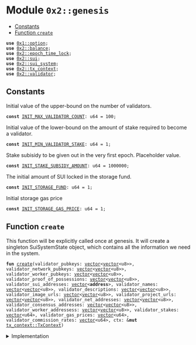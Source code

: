 
<a name="0x2_genesis"></a>

# Module `0x2::genesis`



-  [Constants](#@Constants_0)
-  [Function `create`](#0x2_genesis_create)


<pre><code><b>use</b> <a href="">0x1::option</a>;
<b>use</b> <a href="balance.md#0x2_balance">0x2::balance</a>;
<b>use</b> <a href="epoch_time_lock.md#0x2_epoch_time_lock">0x2::epoch_time_lock</a>;
<b>use</b> <a href="sui.md#0x2_sui">0x2::sui</a>;
<b>use</b> <a href="sui_system.md#0x2_sui_system">0x2::sui_system</a>;
<b>use</b> <a href="tx_context.md#0x2_tx_context">0x2::tx_context</a>;
<b>use</b> <a href="validator.md#0x2_validator">0x2::validator</a>;
</code></pre>



<a name="@Constants_0"></a>

## Constants


<a name="0x2_genesis_INIT_MAX_VALIDATOR_COUNT"></a>

Initial value of the upper-bound on the number of validators.


<pre><code><b>const</b> <a href="genesis.md#0x2_genesis_INIT_MAX_VALIDATOR_COUNT">INIT_MAX_VALIDATOR_COUNT</a>: u64 = 100;
</code></pre>



<a name="0x2_genesis_INIT_MIN_VALIDATOR_STAKE"></a>

Initial value of the lower-bound on the amount of stake required to become a validator.


<pre><code><b>const</b> <a href="genesis.md#0x2_genesis_INIT_MIN_VALIDATOR_STAKE">INIT_MIN_VALIDATOR_STAKE</a>: u64 = 1;
</code></pre>



<a name="0x2_genesis_INIT_STAKE_SUBSIDY_AMOUNT"></a>

Stake subisidy to be given out in the very first epoch. Placeholder value.


<pre><code><b>const</b> <a href="genesis.md#0x2_genesis_INIT_STAKE_SUBSIDY_AMOUNT">INIT_STAKE_SUBSIDY_AMOUNT</a>: u64 = 1000000;
</code></pre>



<a name="0x2_genesis_INIT_STORAGE_FUND"></a>

The initial amount of SUI locked in the storage fund.


<pre><code><b>const</b> <a href="genesis.md#0x2_genesis_INIT_STORAGE_FUND">INIT_STORAGE_FUND</a>: u64 = 1;
</code></pre>



<a name="0x2_genesis_INIT_STORAGE_GAS_PRICE"></a>

Initial storage gas price


<pre><code><b>const</b> <a href="genesis.md#0x2_genesis_INIT_STORAGE_GAS_PRICE">INIT_STORAGE_GAS_PRICE</a>: u64 = 1;
</code></pre>



<a name="0x2_genesis_create"></a>

## Function `create`

This function will be explicitly called once at genesis.
It will create a singleton SuiSystemState object, which contains
all the information we need in the system.


<pre><code><b>fun</b> <a href="genesis.md#0x2_genesis_create">create</a>(validator_pubkeys: <a href="">vector</a>&lt;<a href="">vector</a>&lt;u8&gt;&gt;, validator_network_pubkeys: <a href="">vector</a>&lt;<a href="">vector</a>&lt;u8&gt;&gt;, validator_worker_pubkeys: <a href="">vector</a>&lt;<a href="">vector</a>&lt;u8&gt;&gt;, validator_proof_of_possessions: <a href="">vector</a>&lt;<a href="">vector</a>&lt;u8&gt;&gt;, validator_sui_addresses: <a href="">vector</a>&lt;<b>address</b>&gt;, validator_names: <a href="">vector</a>&lt;<a href="">vector</a>&lt;u8&gt;&gt;, validator_descriptions: <a href="">vector</a>&lt;<a href="">vector</a>&lt;u8&gt;&gt;, validator_image_urls: <a href="">vector</a>&lt;<a href="">vector</a>&lt;u8&gt;&gt;, validator_project_urls: <a href="">vector</a>&lt;<a href="">vector</a>&lt;u8&gt;&gt;, validator_net_addresses: <a href="">vector</a>&lt;<a href="">vector</a>&lt;u8&gt;&gt;, validator_consensus_addresses: <a href="">vector</a>&lt;<a href="">vector</a>&lt;u8&gt;&gt;, validator_worker_addressess: <a href="">vector</a>&lt;<a href="">vector</a>&lt;u8&gt;&gt;, validator_stakes: <a href="">vector</a>&lt;u64&gt;, validator_gas_prices: <a href="">vector</a>&lt;u64&gt;, validator_commission_rates: <a href="">vector</a>&lt;u64&gt;, ctx: &<b>mut</b> <a href="tx_context.md#0x2_tx_context_TxContext">tx_context::TxContext</a>)
</code></pre>



<details>
<summary>Implementation</summary>


<pre><code><b>fun</b> <a href="genesis.md#0x2_genesis_create">create</a>(
    validator_pubkeys: <a href="">vector</a>&lt;<a href="">vector</a>&lt;u8&gt;&gt;,
    validator_network_pubkeys: <a href="">vector</a>&lt;<a href="">vector</a>&lt;u8&gt;&gt;,
    validator_worker_pubkeys: <a href="">vector</a>&lt;<a href="">vector</a>&lt;u8&gt;&gt;,
    validator_proof_of_possessions: <a href="">vector</a>&lt;<a href="">vector</a>&lt;u8&gt;&gt;,
    validator_sui_addresses: <a href="">vector</a>&lt;<b>address</b>&gt;,
    validator_names: <a href="">vector</a>&lt;<a href="">vector</a>&lt;u8&gt;&gt;,
    validator_descriptions: <a href="">vector</a>&lt;<a href="">vector</a>&lt;u8&gt;&gt;,
    validator_image_urls: <a href="">vector</a>&lt;<a href="">vector</a>&lt;u8&gt;&gt;,
    validator_project_urls: <a href="">vector</a>&lt;<a href="">vector</a>&lt;u8&gt;&gt;,
    validator_net_addresses: <a href="">vector</a>&lt;<a href="">vector</a>&lt;u8&gt;&gt;,
    validator_consensus_addresses: <a href="">vector</a>&lt;<a href="">vector</a>&lt;u8&gt;&gt;,
    validator_worker_addressess: <a href="">vector</a>&lt;<a href="">vector</a>&lt;u8&gt;&gt;,
    validator_stakes: <a href="">vector</a>&lt;u64&gt;,
    validator_gas_prices: <a href="">vector</a>&lt;u64&gt;,
    validator_commission_rates: <a href="">vector</a>&lt;u64&gt;,
    ctx: &<b>mut</b> TxContext,
) {
    <b>let</b> sui_supply = <a href="sui.md#0x2_sui_new">sui::new</a>(ctx);
    <b>let</b> storage_fund = <a href="balance.md#0x2_balance_increase_supply">balance::increase_supply</a>(&<b>mut</b> sui_supply, <a href="genesis.md#0x2_genesis_INIT_STORAGE_FUND">INIT_STORAGE_FUND</a>);
    <b>let</b> validators = <a href="_empty">vector::empty</a>();
    <b>let</b> count = <a href="_length">vector::length</a>(&validator_pubkeys);
    <b>assert</b>!(
        <a href="_length">vector::length</a>(&validator_sui_addresses) == count
            && <a href="_length">vector::length</a>(&validator_stakes) == count
            && <a href="_length">vector::length</a>(&validator_names) == count
            && <a href="_length">vector::length</a>(&validator_descriptions) == count
            && <a href="_length">vector::length</a>(&validator_image_urls) == count
            && <a href="_length">vector::length</a>(&validator_project_urls) == count
            && <a href="_length">vector::length</a>(&validator_net_addresses) == count
            && <a href="_length">vector::length</a>(&validator_consensus_addresses) == count
            && <a href="_length">vector::length</a>(&validator_worker_addressess) == count
            && <a href="_length">vector::length</a>(&validator_gas_prices) == count
            && <a href="_length">vector::length</a>(&validator_commission_rates) == count,
        1
    );
    <b>let</b> i = 0;
    <b>while</b> (i &lt; count) {
        <b>let</b> sui_address = *<a href="_borrow">vector::borrow</a>(&validator_sui_addresses, i);
        <b>let</b> pubkey = *<a href="_borrow">vector::borrow</a>(&validator_pubkeys, i);
        <b>let</b> network_pubkey = *<a href="_borrow">vector::borrow</a>(&validator_network_pubkeys, i);
        <b>let</b> worker_pubkey = *<a href="_borrow">vector::borrow</a>(&validator_worker_pubkeys, i);
        <b>let</b> proof_of_possession = *<a href="_borrow">vector::borrow</a>(&validator_proof_of_possessions, i);
        <b>let</b> name = *<a href="_borrow">vector::borrow</a>(&validator_names, i);
        <b>let</b> description = *<a href="_borrow">vector::borrow</a>(&validator_descriptions, i);
        <b>let</b> image_url = *<a href="_borrow">vector::borrow</a>(&validator_image_urls, i);
        <b>let</b> project_url = *<a href="_borrow">vector::borrow</a>(&validator_project_urls, i);
        <b>let</b> net_address = *<a href="_borrow">vector::borrow</a>(&validator_net_addresses, i);
        <b>let</b> consensus_address = *<a href="_borrow">vector::borrow</a>(&validator_consensus_addresses, i);
        <b>let</b> worker_address = *<a href="_borrow">vector::borrow</a>(&validator_worker_addressess, i);
        <b>let</b> <a href="stake.md#0x2_stake">stake</a> = *<a href="_borrow">vector::borrow</a>(&validator_stakes, i);
        <b>let</b> gas_price = *<a href="_borrow">vector::borrow</a>(&validator_gas_prices, i);
        <b>let</b> commission_rate = *<a href="_borrow">vector::borrow</a>(&validator_commission_rates, i);
        <a href="_push_back">vector::push_back</a>(&<b>mut</b> validators, <a href="validator.md#0x2_validator_new">validator::new</a>(
            sui_address,
            pubkey,
            network_pubkey,
            worker_pubkey,
            proof_of_possession,
            name,
            description,
            image_url,
            project_url,
            net_address,
            consensus_address,
            worker_address,
            <a href="balance.md#0x2_balance_increase_supply">balance::increase_supply</a>(&<b>mut</b> sui_supply, <a href="stake.md#0x2_stake">stake</a>),
            <a href="_none">option::none</a>(),
            gas_price,
            commission_rate,
            ctx
        ));
        i = i + 1;
    };
    <a href="sui_system.md#0x2_sui_system_create">sui_system::create</a>(
        validators,
        sui_supply,
        storage_fund,
        <a href="genesis.md#0x2_genesis_INIT_MAX_VALIDATOR_COUNT">INIT_MAX_VALIDATOR_COUNT</a>,
        <a href="genesis.md#0x2_genesis_INIT_MIN_VALIDATOR_STAKE">INIT_MIN_VALIDATOR_STAKE</a>,
        <a href="genesis.md#0x2_genesis_INIT_STORAGE_GAS_PRICE">INIT_STORAGE_GAS_PRICE</a>,
        <a href="genesis.md#0x2_genesis_INIT_STAKE_SUBSIDY_AMOUNT">INIT_STAKE_SUBSIDY_AMOUNT</a>,
    );
}
</code></pre>



</details>
